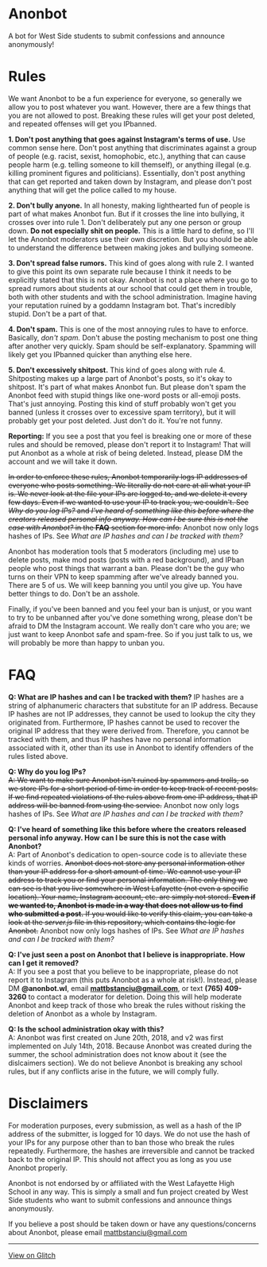 # Anonbot
A bot for West Side students to submit confessions and announce anonymously!

# Rules
We want Anonbot to be a fun experience for everyone, so generally we allow you to post whatever you want. However, there are a few things that you are not allowed to post. Breaking these rules will get your post deleted, and repeated offenses will get you IPbanned.

**1. Don't post anything that goes against Instagram's terms of use.** Use common sense here. Don't post anything that discriminates against a group of people (e.g. racist, sexist, homophobic, etc.), anything that can cause people harm (e.g. telling someone to kill themself), or anything illegal (e.g. killing prominent figures and politicians). Essentially, don't post anything that can get reported and taken down by Instagram, and please don't post anything that will get the police called to my house.

**2. Don't bully anyone.** In all honesty, making lighthearted fun of people is part of what makes Anonbot fun. But if it crosses the line into bullying, it crosses over into rule 1. Don't deliberately put any one person or group down. **Do not especially shit on people.** This is a little hard to define, so I'll let the Anonbot moderators use their own discretion. But you should be able to understand the difference between making jokes and bullying someone.

**3. Don't spread false rumors.** This kind of goes along with rule 2. I wanted to give this point its own separate rule because I think it needs to be explicitly stated that this is not okay. Anonbot is not a place where you go to spread rumors about students at our school that could get them in trouble, both with other students and with the school administration. Imagine having your reputation ruined by a goddamn Instagram bot. That's incredibly stupid. Don't be a part of that.

**4. Don't spam.** This is one of the most annoying rules to have to enforce. Basically, *don't spam.* Don't abuse the posting mechanism to post one thing after another very quickly. Spam should be self-explanatory. Spamming will likely get you IPbanned quicker than anything else here.

**5. Don't excessively shitpost.** This kind of goes along with rule 4. Shitposting makes up a large part of Anonbot's posts, so it's okay to shitpost. It's part of what makes Anonbot fun. But please don't spam the Anonbot feed with stupid things like one-word posts or all-emoji posts. That's just annoying. Posting this kind of stuff probably won't get you banned (unless it crosses over to excessive spam territory), but it will probably get your post deleted. Just don't do it. You're not funny.

**Reporting:** If you see a post that you feel is breaking one or more of these rules and should be removed, please don't report it to Instagram! That will put Anonbot as a whole at risk of being deleted. Instead, please DM the account and we will take it down.

~~In order to enforce these rules, Anonbot temporarily logs IP addresses of everyone who posts something. We literally do not care at all what your IP is. We never look at the file your IPs are logged to, and we delete it every few days. Even if we wanted to use your IP to track you, we couldn't. See *Why do you log IPs?* and *I've heard of something like this before where the creators released personal info anyway. How can I be sure this is not the case with Anonbot?* in the **FAQ** section for more info.~~ Anonbot now only logs hashes of IPs. See *What are IP hashes and can I be tracked with them?*

Anonbot has moderation tools that 5 moderators (including me) use to delete posts, make mod posts (posts with a red background), and IPban people who post things that warrant a ban. Please don't be the guy who turns on their VPN to keep spamming after we've already banned you. There are 5 of us. We will keep banning you until you give up. You have better things to do. Don't be an asshole.

Finally, if you've been banned and you feel your ban is unjust, or you want to try to be unbanned after you've done something wrong, please don't be afraid to DM the Instagram account. We really don't care who you are; we just want to keep Anonbot safe and spam-free. So if you just talk to us, we will probably be more than happy to unban you.

# FAQ

**Q: What are IP hashes and can I be tracked with them?**
IP hashes are a string of alphanumeric characters that substitute for an IP address. Because IP hashes are not IP addresses, they cannot be used to lookup the city they originated from. Furthermore, IP hashes cannot be used to recover the original IP address that they were derived from. Therefore, you cannot be tracked with them, and thus IP hashes have no personal information associated with it, other than its use in Anonbot to identify offenders of the rules listed above.

**Q: Why do you log IPs?**\
~~A: We want to make sure Anonbot isn't ruined by spammers and trolls, so we store IPs for a short period of time in order to keep track of recent posts. If we find repeated violations of the rules above from one IP address, that IP address will be banned from using the service.~~ Anonbot now only logs hashes of IPs. See *What are IP hashes and can I be tracked with them?*

**Q: I've heard of something like this before where the creators released personal info anyway. How can I be sure this is not the case with Anonbot?**\
A: Part of Anonbot's dedication to open-source code is to alleviate these kinds of worries. ~~Anonbot does not store any personal information other than your IP address for a short amount of time. We cannot use your IP address to track you or find your personal information. The only thing we can see is that you live somewhere in West Lafayette (not even a specific location). Your name, Instagram account, etc. are simply not stored. **Even if we wanted to, Anonbot is made in a way that does not allow us to find who submitted a post.** If you would like to verify this claim, you can take a look at the *server.js* file in this repository, which contains the logic for Anonbot.~~ Anonbot now only logs hashes of IPs. See *What are IP hashes and can I be tracked with them?*

**Q: I've just seen a post on Anonbot that I believe is inappropriate. How can I get it removed?**\
A: If you see a post that you believe to be inappropriate, please do not report it to Instagram (this puts Anonbot as a whole at risk!). Instead, please DM **@anonbot.wl**, email **mattbstanciu@gmail.com**, or text **(765) 409-3260** to contact a moderator for deletion. Doing this will help moderate Anonbot and keep track of those who break the rules without risking the deletion of Anonbot as a whole by Instagram.

**Q: Is the school administration okay with this?**\
A: Anonbot was first created on June 20th, 2018, and v2 was first implemented on July 14th, 2018. Because Anonbot was created during the summer, the school administration does not know about it (see the dislcaimers section). We do not believe Anonbot is breaking any school rules, but if any conflicts arise in the future, we will comply fully.

# Disclaimers
For moderation purposes, every submission, as well as a hash of the IP address of the submitter, is logged for 10 days. We do not use the hash of your IPs for any purpose other than to ban those who break the rules repeatedly. Furthermore, the hashes are irreversible and cannot be tracked back to the original IP. This should not affect you as long as you use Anonbot properly.

Anonbot is not endorsed by or affiliated with the West Lafayette High School in any way. This is simply a small and fun project created by West Side students who want to submit confessions and announce things anonymously.

If you believe a post should be taken down or have any questions/concerns about Anonbot, please email mattbstanciu@gmail.com

---
[View on Glitch](https://glitch.com/edit/#!/anonbotwl?path=README.md:1:0)

